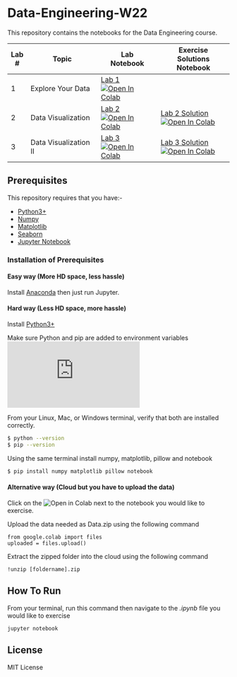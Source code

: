 # Data-Engineering-W22
This repository contains the notebooks for the Data Engineering course.

| Lab <br /> # | Topic | Lab <br /> Notebook | Exercise <br /> Solutions Notebook |
| --- | ----------- | ----- |----- |
| 1 | Explore Your Data| [Lab 1](https://github.com/guc-met/DE-W22/blob/main/Lab1/Lab_1.ipynb)  <br /> [![Open In Colab](https://colab.research.google.com/assets/colab-badge.svg)](https://colab.research.google.com/github/guc-met/DE-W22/blob/main/Lab1/Lab_1.ipynb)|
| 2 | Data Visualization| [Lab 2](https://github.com/guc-met/DE-W22/blob/main/Lab2/Lab_2.ipynb)  <br /> [![Open In Colab](https://colab.research.google.com/assets/colab-badge.svg)](https://colab.research.google.com/github/guc-met/DE-W22/blob/main/Lab2/Lab_2.ipynb)|[Lab 2 Solution](https://github.com/guc-met/DE-W22/blob/main/Lab2/Lab_2_Task.ipynb)  <br /> [![Open In Colab](https://colab.research.google.com/assets/colab-badge.svg)](https://colab.research.google.com/github/guc-met/DE-W22/blob/main/Lab2/Lab_2_Task.ipynb)|
| 3 | Data Visualization II| [Lab 3](https://github.com/guc-met/DE-W22/blob/main/Lab3/Lab_3.ipynb)  <br /> [![Open In Colab](https://colab.research.google.com/assets/colab-badge.svg)](https://colab.research.google.com/github/guc-met/DE-W22/blob/main/Lab3/Lab_3.ipynb)|[Lab 3 Solution](https://github.com/guc-met/DE-W22/blob/main/Lab3/Lab_3_Task.ipynb)  <br /> [![Open In Colab](https://colab.research.google.com/assets/colab-badge.svg)](https://colab.research.google.com/github/guc-met/DE-W22/blob/main/Lab3/Lab_3_Task.ipynb)


## Prerequisites
This repository requires that you have:-
* [Python3+](https://www.python.org/downloads/)
* [Numpy](https://numpy.org/install/)
* [Matplotlib](https://matplotlib.org/users/installing.html)
* [Seaborn](https://pypi.org/project/seaborn/)
* [Jupyter Notebook](https://jupyter.org/install)

### Installation of Prerequisites
#### Easy way (More HD space, less hassle)
Install [Anaconda](https://www.anaconda.com/products/individual) then just run Jupyter.

#### Hard way (Less HD space, more hassle)
Install [Python3+](https://www.python.org/downloads/) 

Make sure Python and pip are added to environment variables
![Python](https://bitsilla.com/wiki/lib/exe/fetch.php?w=600&tok=5a7732&media=images:py_setting_win.png)

From your Linux, Mac, or Windows terminal, verify that both are installed correctly.
```sh
$ python --version
$ pip --version
```

Using the same terminal install numpy, matplotlib, pillow and notebook
```sh
$ pip install numpy matplotlib pillow notebook
```

#### Alternative way (Cloud but you have to upload the data)
Click on the ![Open in Colab](https://colab.research.google.com/assets/colab-badge.svg) next to the notebook you would like to exercise.

Upload the data needed as Data.zip using the following command
```
from google.colab import files
uploaded = files.upload()
```

Extract the zipped folder into the cloud using the following command
```
!unzip [foldername].zip
```

## How To Run
From your terminal, run this command then navigate to the *.ipynb* file you would like to exercise
```
jupyter notebook
```

## License
MIT License
